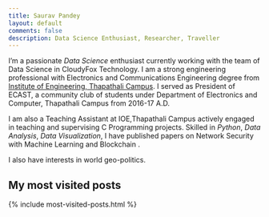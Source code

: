 ```yaml
---
title: Saurav Pandey
layout: default
comments: false
description: Data Science Enthusiast, Researcher, Traveller
---
```


  I’m a passionate _Data Science_ enthusiast currently working with the team of Data Science in CloudyFox Technology. I am a strong engineering professional with Electronics and Communications Engineering degree from [Institute of Engineering, Thapathali Campus](https://tcioe.edu.np/). I served as President of ECAST, a community club of students under Department of Electronics and Computer, Thapathali Campus from 2016-17 A.D. 

I am also a Teaching Assistant at IOE,Thapathali Campus actively engaged in teaching and supervising C Programming projects. Skilled in _Python_, _Data Analysis_, _Data Visualization_, I have published papers on Network Security with Machine Learning and Blockchain . 

I also have interests in world geo-politics.



## My most visited posts

{% include most-visited-posts.html %}

